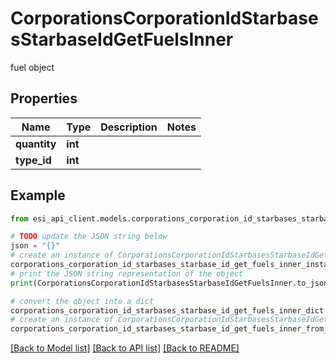 # CorporationsCorporationIdStarbasesStarbaseIdGetFuelsInner

fuel object

## Properties

Name | Type | Description | Notes
------------ | ------------- | ------------- | -------------
**quantity** | **int** |  | 
**type_id** | **int** |  | 

## Example

```python
from esi_api_client.models.corporations_corporation_id_starbases_starbase_id_get_fuels_inner import CorporationsCorporationIdStarbasesStarbaseIdGetFuelsInner

# TODO update the JSON string below
json = "{}"
# create an instance of CorporationsCorporationIdStarbasesStarbaseIdGetFuelsInner from a JSON string
corporations_corporation_id_starbases_starbase_id_get_fuels_inner_instance = CorporationsCorporationIdStarbasesStarbaseIdGetFuelsInner.from_json(json)
# print the JSON string representation of the object
print(CorporationsCorporationIdStarbasesStarbaseIdGetFuelsInner.to_json())

# convert the object into a dict
corporations_corporation_id_starbases_starbase_id_get_fuels_inner_dict = corporations_corporation_id_starbases_starbase_id_get_fuels_inner_instance.to_dict()
# create an instance of CorporationsCorporationIdStarbasesStarbaseIdGetFuelsInner from a dict
corporations_corporation_id_starbases_starbase_id_get_fuels_inner_from_dict = CorporationsCorporationIdStarbasesStarbaseIdGetFuelsInner.from_dict(corporations_corporation_id_starbases_starbase_id_get_fuels_inner_dict)
```
[[Back to Model list]](../README.md#documentation-for-models) [[Back to API list]](../README.md#documentation-for-api-endpoints) [[Back to README]](../README.md)


